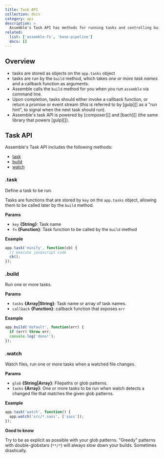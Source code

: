 ```yaml
---
title: Task API
collection: docs
category: api
description: >
  Assemble's Task API has methods for running tasks and controlling build workflows.
related:
  list: ['assemble-fs', 'base-pipeline']
  docs: []
---
```


## Overview

- tasks are stored as objects on the `app.tasks` object
- tasks are run by the `build` method, which takes _one or more task names_ and a callback function as arguments.
- Assemble calls the `build` method for you when you run `assemble` via command line.
- Upon completion, tasks should either invoke a callback function, or return a promise or event stream (this is referred to by [gulp][] as a "run hint", to signal when the next task should run).
- Assemble's task API is powered by [composer][] and [bach][] (the same library that powers [gulp][]).

## Task API

Assemble's Task API includes the following methods:

* [task](#task)
* [build](#build)
* [watch](#watch)

### .task

Define a task to be run.

Tasks are functions that are stored by `key` on the `app.tasks` object, allowing them to be called later by the `build` method.

**Params**

* `key` **{String}**: Task name
* `fn` **{Function}**: Task function to be called by the `build` method

**Example**

```js
app.task('minify', function(cb) {
  // execute javascript code
  cb();
});
```

### .build

Run one or more tasks.

**Params**

* `tasks` **{Array|String}**: Task name or array of task names.
* `callback` **{Function}**: callback function that exposes `err`

**Example**

```js
app.build('default', function(err) {
  if (err) throw err;
  console.log('done!');
});
```

### .watch

Watch files, run one or more tasks when a watched file changes.

**Params**

* `glob` **{String|Array}**: Filepaths or glob patterns.
* `tasks` **{Array}**: One or more tasks to be run when watch detects a changed file that matches the given glob patterns.

**Example**

```js
app.task('watch', function() {
  app.watch('src/*.sass', ['sass']);
});
```

**Good to know**

Try to be as explicit as possible with your glob patterns. "Greedy" patterns with double-globstars (`**/*`) will always slow down your builds. Sometimes drastically.

